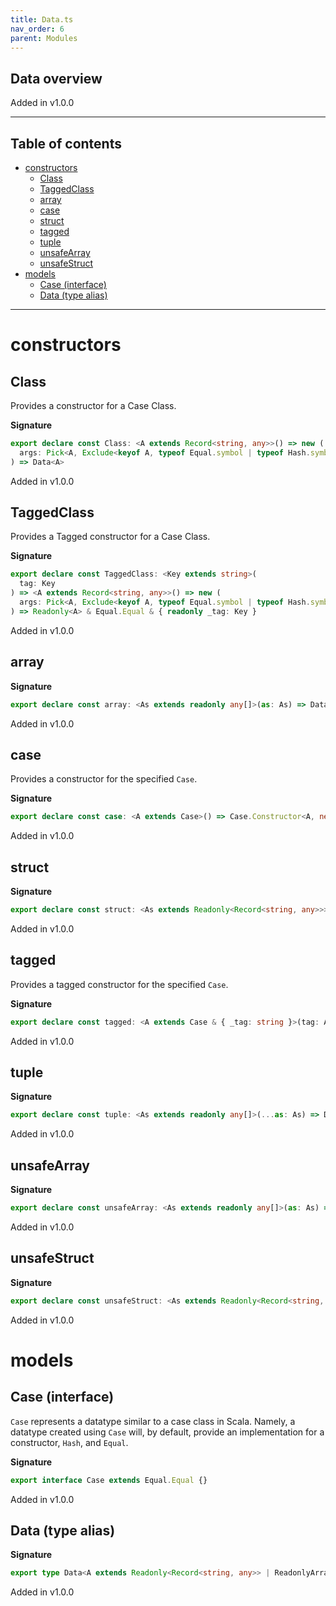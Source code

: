 ```yaml
---
title: Data.ts
nav_order: 6
parent: Modules
---
```


## Data overview

Added in v1.0.0

---

<h2 class="text-delta">Table of contents</h2>

- [constructors](#constructors)
  - [Class](#class)
  - [TaggedClass](#taggedclass)
  - [array](#array)
  - [case](#case)
  - [struct](#struct)
  - [tagged](#tagged)
  - [tuple](#tuple)
  - [unsafeArray](#unsafearray)
  - [unsafeStruct](#unsafestruct)
- [models](#models)
  - [Case (interface)](#case-interface)
  - [Data (type alias)](#data-type-alias)

---

# constructors

## Class

Provides a constructor for a Case Class.

**Signature**

```ts
export declare const Class: <A extends Record<string, any>>() => new (
  args: Pick<A, Exclude<keyof A, typeof Equal.symbol | typeof Hash.symbol>>
) => Data<A>
```

Added in v1.0.0

## TaggedClass

Provides a Tagged constructor for a Case Class.

**Signature**

```ts
export declare const TaggedClass: <Key extends string>(
  tag: Key
) => <A extends Record<string, any>>() => new (
  args: Pick<A, Exclude<keyof A, typeof Equal.symbol | typeof Hash.symbol | '_tag'>>
) => Readonly<A> & Equal.Equal & { readonly _tag: Key }
```

Added in v1.0.0

## array

**Signature**

```ts
export declare const array: <As extends readonly any[]>(as: As) => Data<As>
```

Added in v1.0.0

## case

Provides a constructor for the specified `Case`.

**Signature**

```ts
export declare const case: <A extends Case>() => Case.Constructor<A, never>
```

Added in v1.0.0

## struct

**Signature**

```ts
export declare const struct: <As extends Readonly<Record<string, any>>>(as: As) => Data<As>
```

Added in v1.0.0

## tagged

Provides a tagged constructor for the specified `Case`.

**Signature**

```ts
export declare const tagged: <A extends Case & { _tag: string }>(tag: A['_tag']) => Case.Constructor<A, '_tag'>
```

Added in v1.0.0

## tuple

**Signature**

```ts
export declare const tuple: <As extends readonly any[]>(...as: As) => Data<As>
```

Added in v1.0.0

## unsafeArray

**Signature**

```ts
export declare const unsafeArray: <As extends readonly any[]>(as: As) => Data<As>
```

Added in v1.0.0

## unsafeStruct

**Signature**

```ts
export declare const unsafeStruct: <As extends Readonly<Record<string, any>>>(as: As) => Data<As>
```

Added in v1.0.0

# models

## Case (interface)

`Case` represents a datatype similar to a case class in Scala. Namely, a
datatype created using `Case` will, by default, provide an implementation
for a constructor, `Hash`, and `Equal`.

**Signature**

```ts
export interface Case extends Equal.Equal {}
```

Added in v1.0.0

## Data (type alias)

**Signature**

```ts
export type Data<A extends Readonly<Record<string, any>> | ReadonlyArray<any>> = Readonly<A> & Equal.Equal
```

Added in v1.0.0
